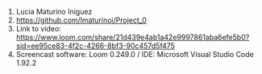 1. Lucia Maturino Iniguez
2. https://github.com/lmaturinoi/Project_0
3. Link to video: https://www.loom.com/share/21d439e4ab1a42e9997861aba6efe5b0?sid=ee95ce83-4f2c-4266-8bf3-90c457d5f475
4. Screencast software: Loom 0.249.0 / IDE: Microsoft Visual Studio Code 1.92.2
